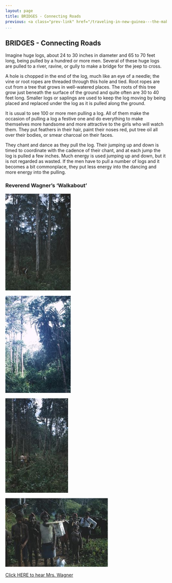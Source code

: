 ```yaml
---
layout: page
title: BRIDGES - Connecting Roads
previous: <a class="prev-link" href="/traveling-in-new-guinea---the-making-of-roads.html">Previous</a>
...
```

## BRIDGES - Connecting Roads

Imagine huge logs, about 24 to 30 inches in diameter and 65 to 70 feet
long, being pulled by a hundred or more men.  Several of these huge logs
are pulled to a river, ravine, or gully to make a bridge for the jeep to
cross.

A hole is chopped in the end of the log, much like an eye of a needle; the
vine or root ropes are threaded through this hole and tied.  Root ropes are
cut from a tree that grows in well-watered places.  The roots of this tree
grow just beneath the surface of the ground and quite often are 30 to 40
feet long.  Smaller logs or saplings are used to keep the log moving by
being placed and replaced under the log as it is pulled along the ground.

It is usual to see 100 or more men pulling a log.  All of them make the
occasion of pulling a log a festive one and do everything to make
themselves more handsome and more attractive to the girls who will
watch them.  They put feathers in their hair, paint their noses red, put
tree oil all over their bodies, or smear charcoal on their faces.

They chant and dance as they pull the log.  Their jumping up and down is
timed to coordinate with the cadence of their chant, and at each jump the
log is pulled a few inches.  Much energy is used jumping up and down, but
it is not regarded as wasted.  If the men have to pull a number of logs and
it becomes a bit commonplace, they put less energy into the dancing and
more energy into the pulling.

### Reverend Wagner’s ‘Walkabout’

![images/045-01.jpg](images/045-01.jpg)

![images/045-02.jpg](images/045-02.jpg)

![images/045-03.jpg](images/045-03.jpg)

![images/045-04.jpg](images/045-04.jpg)

[Click HERE to hear Mrs. Wagner](audio/045-001.mp3)